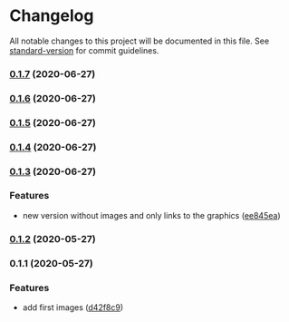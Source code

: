 # Changelog

All notable changes to this project will be documented in this file. See [standard-version](https://github.com/conventional-changelog/standard-version) for commit guidelines.

### [0.1.7](https://github.com/NicolaiSchmid/undraw/compare/v0.1.6...v0.1.7) (2020-06-27)

### [0.1.6](https://github.com/NicolaiSchmid/undraw/compare/v0.1.5...v0.1.6) (2020-06-27)

### [0.1.5](https://github.com/NicolaiSchmid/undraw/compare/v0.1.4...v0.1.5) (2020-06-27)

### [0.1.4](https://github.com/NicolaiSchmid/undraw/compare/v0.1.3...v0.1.4) (2020-06-27)

### [0.1.3](https://github.com/NicolaiSchmid/undraw/compare/v0.1.2...v0.1.3) (2020-06-27)


### Features

* new version without images and only links to the graphics ([ee845ea](https://github.com/NicolaiSchmid/undraw/commit/ee845ea165257b26b11a8ad79766cccaf33d50e5))

### [0.1.2](https://github.com/NicolaiSchmid/undraw/compare/v0.1.1...v0.1.2) (2020-05-27)

### 0.1.1 (2020-05-27)


### Features

* add first images ([d42f8c9](https://github.com/NicolaiSchmid/undraw/commit/d42f8c90b4e72cba0225f8c1669904331da2488c))
